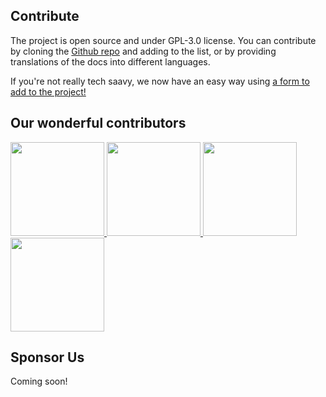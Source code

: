 ## Contribute

The project is open source and under GPL-3.0 license. You can contribute by cloning the [Github repo](https://github.com/CSumm/helpmepoc) and adding to the list, or by providing translations of the docs into different languages.

If you're not really tech saavy, we now have an easy way using <a href="https://gallant-ride-34b413.netlify.app/admin">a form to add to the project!</a>

## Our wonderful contributors
<a href="https://www.github.com/csumm"> <img width="150px" height="150px" src="/images/carlgithub.png"> </a>
<a href="https://github.com/calba5141114"> <img width="150px" height="150px" src="/images/carlosalba.jpeg"> </a>
<a href="https://github.com/natolcese"> <img width="150px" height="150px" src="/images/natalie_o.png"> </a>
<a href="https://github.com/marikonda"> <img width="150px" height="150px" src="/images/marikko.png"> </a>

## Sponsor Us
Coming soon!
